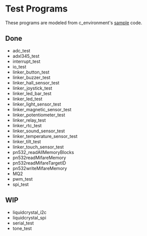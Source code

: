 Test Programs
=============

These programs are modeled from c_environment's [sample](https://github.com/pcduino/c_environment/tree/master/sample) code.

## Done

- adc_test
- adxl345_test
- interrupt_test
- io_test
- linker_button_test
- linker_buzzer_test
- linker_hall_sensor_test
- linker_joystick_test
- linker_led_bar_test
- linker_led_test
- linker_light_sensor_test
- linker_magnetic_sensor_test
- linker_potentiometer_test
- linker_relay_test
- linker_rtc_test
- linker_sound_sensor_test
- linker_temperature_sensor_test
- linker_tilt_test
- linker_touch_sensor_test
- pn532_readAllMemoryBlocks
- pn532readMifareMemory
- pn532readMifareTargetID
- pn532writeMifareMemory
- MQ2
- pwm_test
- spi_test

## WIP

- liquidcrystal_i2c
- liquidcrystal_spi
- serial_test
- tone_test
